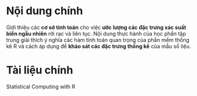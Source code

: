 # Nội dung chính  
Giới thiệu các **cơ sở tính toán** cho việc **ước lượng các đặc trưng xác suất biến ngẫu nhiên** rời rạc và liên tục. Nội dung thực hành của học phần tập trung giải thích ý nghĩa các hàm tính toán quan trọng của phần mềm thống kê R và cách áp dụng để **khảo sát các đặc trưng thống kê** của mẫu số liệu.

# Tài liệu chính 
Statistical Computing with R


